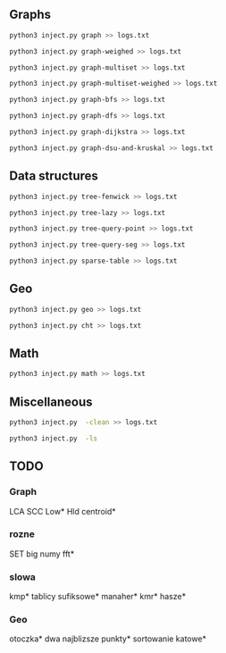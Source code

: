## Graphs

```bash {cmd}
python3 inject.py graph >> logs.txt
```

```bash {cmd}
python3 inject.py graph-weighed >> logs.txt
```

```bash {cmd}
python3 inject.py graph-multiset >> logs.txt
```

```bash {cmd}
python3 inject.py graph-multiset-weighed >> logs.txt
```

```bash {cmd}
python3 inject.py graph-bfs >> logs.txt
```

```bash {cmd}
python3 inject.py graph-dfs >> logs.txt
```

```bash {cmd}
python3 inject.py graph-dijkstra >> logs.txt
```

```bash {cmd}
python3 inject.py graph-dsu-and-kruskal >> logs.txt
```

## Data structures

```bash {cmd}
python3 inject.py tree-fenwick >> logs.txt
```


```bash {cmd}
python3 inject.py tree-lazy >> logs.txt
```

```bash {cmd}
python3 inject.py tree-query-point >> logs.txt
```

```bash {cmd}
python3 inject.py tree-query-seg >> logs.txt
```

```bash {cmd}
python3 inject.py sparse-table >> logs.txt
```

## Geo

```bash {cmd}
python3 inject.py geo >> logs.txt
```

```bash {cmd}
python3 inject.py cht >> logs.txt
```

## Math

```bash {cmd}
python3 inject.py math >> logs.txt
```


## Miscellaneous

```bash {cmd}
python3 inject.py  -clean >> logs.txt
```
```bash {cmd}
python3 inject.py  -ls
```

## TODO

### Graph

LCA
SCC
Low*
Hld
centroid*

### rozne

SET
big numy
fft*

### slowa

kmp*
tablicy sufiksowe*
manaher*
kmr*
hasze*

### Geo

otoczka*
dwa najblizsze punkty*
sortowanie katowe*

